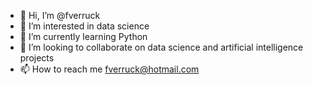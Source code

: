 - 👋 Hi, I’m @fverruck
- 👀 I’m interested in data science
- 🌱 I’m currently learning Python
- 💞️ I’m looking to collaborate on data science and artificial intelligence projects
- 📫 How to reach me fverruck@hotmail.com

<!---
fverruck/fverruck is a ✨ special ✨ repository because its `README.md` (this file) appears on your GitHub profile.
You can click the Preview link to take a look at your changes.
--->
